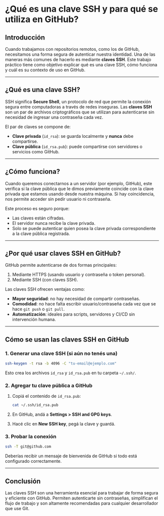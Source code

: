 # ¿Qué es una clave SSH y para qué se utiliza en GitHub?

## Introducción

Cuando trabajamos con repositorios remotos, como los de GitHub, necesitamos una forma segura de autenticar nuestra identidad. Una de las maneras más comunes de hacerlo es mediante **claves SSH**. Este trabajo práctico tiene como objetivo explicar qué es una clave SSH, cómo funciona y cuál es su contexto de uso en GitHub.

---

## ¿Qué es una clave SSH?

SSH significa **Secure Shell**, un protocolo de red que permite la conexión segura entre computadoras a través de redes inseguras. Las **claves SSH** son un par de archivos criptográficos que se utilizan para autenticarse sin necesidad de ingresar una contraseña cada vez.

El par de claves se compone de:

- **Clave privada** (`id_rsa`): se guarda localmente y **nunca** debe compartirse.
- **Clave pública** (`id_rsa.pub`): puede compartirse con servidores o servicios como GitHub.

---

## ¿Cómo funciona?

Cuando queremos conectarnos a un servidor (por ejemplo, GitHub), este verifica si la clave pública que le dimos previamente coincide con la clave privada que estamos usando desde nuestra máquina. Si hay coincidencia, nos permite acceder sin pedir usuario ni contraseña.

Este proceso es seguro porque:

- Las claves están cifradas.
- El servidor nunca recibe la clave privada.
- Solo se puede autenticar quien posea la clave privada correspondiente a la clave pública registrada.

---

## ¿Por qué usar claves SSH en GitHub?

GitHub permite autenticarse de dos formas principales:

1. Mediante HTTPS (usando usuario y contraseña o token personal).
2. Mediante SSH (con claves SSH).

Las claves SSH ofrecen ventajas como:

- **Mayor seguridad**: no hay necesidad de compartir contraseñas.
- **Comodidad**: no hace falta escribir usuario/contraseña cada vez que se hace `git push` o `git pull`.
- **Automatización**: ideales para scripts, servidores y CI/CD sin intervención humana.

---

## Cómo se usan las claves SSH en GitHub

### 1. Generar una clave SSH (si aún no tenés una)

```bash
ssh-keygen -t rsa -b 4096 -C "tu-email@ejemplo.com"
```

Esto crea los archivos `id_rsa` y `id_rsa.pub` en tu carpeta `~/.ssh/`.

### 2. Agregar tu clave pública a GitHub

1. Copiá el contenido de `id_rsa.pub`:

   ```bash
   cat ~/.ssh/id_rsa.pub
   ```

2. En GitHub, andá a **Settings > SSH and GPG keys**.
3. Hacé clic en **New SSH key**, pegá la clave y guardá.

### 3. Probar la conexión

```bash
ssh -T git@github.com
```

Deberías recibir un mensaje de bienvenida de GitHub si todo está configurado correctamente.

---

## Conclusión

Las claves SSH son una herramienta esencial para trabajar de forma segura y eficiente con GitHub. Permiten autenticarte sin contraseñas, simplifican el flujo de trabajo y son altamente recomendadas para cualquier desarrollador que use Git.

